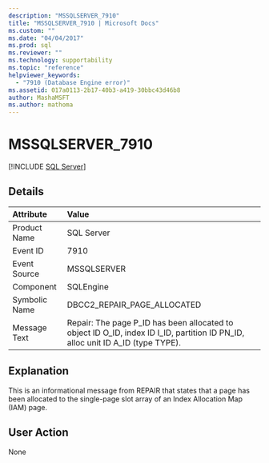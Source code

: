 ```yaml
---
description: "MSSQLSERVER_7910"
title: "MSSQLSERVER_7910 | Microsoft Docs"
ms.custom: ""
ms.date: "04/04/2017"
ms.prod: sql
ms.reviewer: ""
ms.technology: supportability
ms.topic: "reference"
helpviewer_keywords: 
  - "7910 (Database Engine error)"
ms.assetid: 017a0113-2b17-40b3-a419-30bbc43d46b8
author: MashaMSFT
ms.author: mathoma
---
```

# MSSQLSERVER_7910
 [!INCLUDE [SQL Server](../../includes/applies-to-version/sqlserver.md)]
  
## Details  
  
| Attribute | Value |  
| :-------- | :---- |  
|Product Name|SQL Server|  
|Event ID|7910|  
|Event Source|MSSQLSERVER|  
|Component|SQLEngine|  
|Symbolic Name|DBCC2_REPAIR_PAGE_ALLOCATED|  
|Message Text|Repair: The page P_ID has been allocated to object ID O_ID, index ID I_ID, partition ID PN_ID, alloc unit ID A_ID (type TYPE).|  
  
## Explanation  
This is an informational message from REPAIR that states that a page has been allocated to the single-page slot array of an Index Allocation Map (IAM) page.  
  
## User Action  
None  
  

